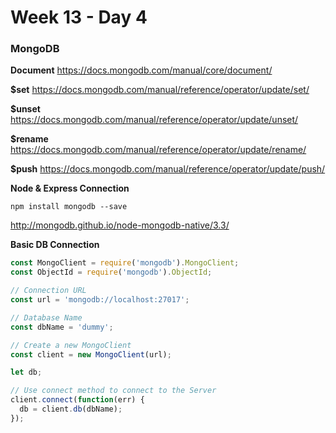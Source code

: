 # Week 13 - Day 4

### MongoDB

**Document**
https://docs.mongodb.com/manual/core/document/

**$set**
https://docs.mongodb.com/manual/reference/operator/update/set/

**$unset**
https://docs.mongodb.com/manual/reference/operator/update/unset/

**$rename**
https://docs.mongodb.com/manual/reference/operator/update/rename/

**$push**
https://docs.mongodb.com/manual/reference/operator/update/push/



**Node & Express Connection**

```
npm install mongodb --save
```

http://mongodb.github.io/node-mongodb-native/3.3/

**Basic DB Connection**

```javascript
const MongoClient = require('mongodb').MongoClient;
const ObjectId = require('mongodb').ObjectId;

// Connection URL
const url = 'mongodb://localhost:27017';

// Database Name
const dbName = 'dummy';

// Create a new MongoClient
const client = new MongoClient(url);

let db;

// Use connect method to connect to the Server
client.connect(function(err) {
  db = client.db(dbName);
});
```

